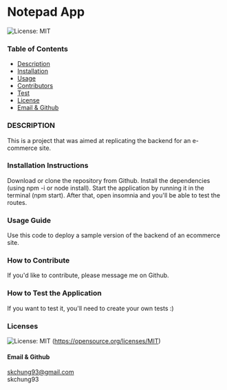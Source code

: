 # **Notepad App**

![License: MIT](https://img.shields.io/badge/License-MIT-yellow.svg)

### Table of Contents
- [Description](#description)
- [Installation](#installation)
- [Usage](#usage)
- [Contributors](#contribution)
- [Test](#test)
- [License](#license)
- [Email & Github](#contact)


### DESCRIPTION <a name="description"></a>
This is a project that was aimed at replicating the backend for an e-commerce site. 

### Installation Instructions <a name="introduction"></a>
Download or clone the repository from Github. Install the dependencies (using npm -i or node install). Start the application by running it in the terminal (npm start). After that, open insomnia and you'll be able to test the routes.

### Usage Guide <a name="usage"></a>
Use this code to deploy a sample version of the backend of an ecommerce site.

### How to Contribute <a name="contribution"></a>
If you'd like to contribute, please message me on Github.

### How to Test the Application <a name="test"></a>
If you want to test it, you'll need to create your own tests :)

### Licenses <a name="license"></a>
![License: MIT](https://img.shields.io/badge/License-MIT-yellow.svg)
(https://opensource.org/licenses/MIT)

#### Email & Github <a name="contact"></a>
skchung93@gmail.com </br>
skchung93  




